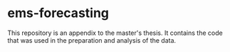 # ems-forecasting

This repository is an appendix to the master's thesis. It contains the code that was used in the preparation and analysis of the data.
